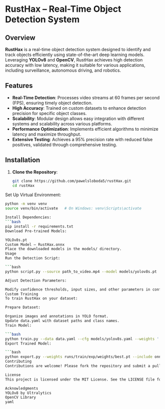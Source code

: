 # RustHax – Real-Time Object Detection System

## Overview

**RustHax** is a real-time object detection system designed to identify and track objects efficiently using state-of-the-art deep learning models. Leveraging **YOLOv8** and **OpenCV**, RustHax achieves high detection accuracy with low latency, making it suitable for various applications, including surveillance, autonomous driving, and robotics.

## Features

- **Real-Time Detection**: Processes video streams at 60 frames per second (FPS), ensuring timely object detection.
- **High Accuracy**: Trained on custom datasets to enhance detection precision for specific object classes.
- **Scalability**: Modular design allows easy integration with different systems and scalability across various platforms.
- **Performance Optimization**: Implements efficient algorithms to minimize latency and maximize throughput.
- **Extensive Testing**: Achieves a 95% precision rate with reduced false positives, validated through comprehensive testing.

## Installation

1. **Clone the Repository**:
   ```bash
   git clone https://github.com/pawelsloboda5/rustHax.git
   cd rustHax
Set Up Virtual Environment:
   ```bash
   python -m venv venv
   source venv/bin/activate   # On Windows: venv\Scripts\activate

Install Dependencies:
   ```bash
   pip install -r requirements.txt
Download Pre-trained Models:

YOLOv8s.pt
Custom Model – RustHax.onnx
Place the downloaded models in the models/ directory.
Usage
Run the Detection Script:

   ```bash
   python script.py --source path_to_video.mp4 --model models/yolov8s.pt

Adjust Detection Parameters:

Modify confidence thresholds, input sizes, and other parameters in config.yaml to suit your requirements.
Custom Training
To train RustHax on your dataset:

Prepare Dataset:

Organize images and annotations in YOLO format.
Update data.yaml with dataset paths and class names.
Train Model:

   ```bash
   python train.py --data data.yaml --cfg models/yolov8s.yaml --weights '' --epochs 100
Export Trained Model:

   ```bash
   python export.py --weights runs/train/exp/weights/best.pt --include onnx
Contributing
Contributions are welcome! Please fork the repository and submit a pull request with your enhancements.

License
This project is licensed under the MIT License. See the LICENSE file for details.

Acknowledgments
YOLOv8 by Ultralytics
OpenCV Library
yaml
